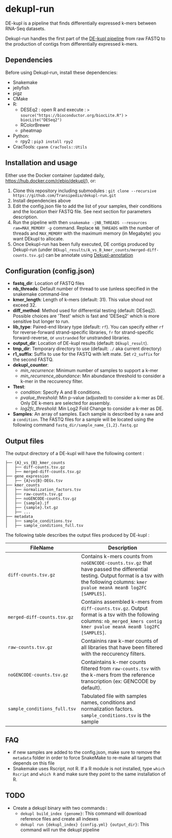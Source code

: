 # dekupl-run

DE-kupl is a pipeline that finds differentially expressed k-mers between RNA-Seq datasets.

Dekupl-run handles the first part of the [DE-kupl pipeline](https://github.com/Transipedia/dekupl) from raw FASTQ to
the production of contigs from differentially expressed k-mers.

## Dependencies

Before using Dekupl-run, install these dependencies:

- Snakemake
- jellyfish
- pigz
- CMake
- R: 
  * DESEq2 : open R and execute :
    `> source("https://bioconductor.org/biocLite.R")`
    `> biocLite("DESeq2")`
  * RColorBrewer
  * pheatmap
- Python: 
  * rpy2 : `pip3 install rpy2`
- CracTools: `cpanm CracTools::Utils`

## Installation and usage

Either use the Docker container (updated daily, https://hub.docker.com/r/ebio/dekupl/), or:

1. Clone this repository including submodules : `git clone --recursive https://github.com/Transipedia/dekupl-run.git`
2. Install dependencies above
3. Edit the config.json file to add the list of your samples, their conditions and the location their FASTQ file. See next section for parameters description.
4. Run the pipeline with then `snakemake -jNB_THREADS --resources ram=MAX_MEMORY -p` command. Replace `NB_THREADS` with the number of threads and `MAX_MEMORY` with the maximum memory (in Megabyte) you want DEkupl to allocate.
5. Once Dekupl-run has been fully executed, DE contigs produced by Dekupl-run
   (under `DEkupl_results/A_vs_B_kmer_counts/merged-diff-counts.tsv.gz`)
   can be annotate using [Dekupl-annotation](https://github.com/Transipedia/dekupl-annotation)

## Configuration (config.json)

- **fastq_dir**:  Location of FASTQ files
- **nb_threads**: Default number of thread to use (unless specified in the
  snakemake command-line
- **kmer_length**: Length of k-mers (default: 31). This value shoud not exceed
  32.
- **diff_method**: Method used for differential testing (default: DESeq2). Possible choices are 'Ttest' which is fast and 'DESeq2' which is more sensitive but longer to run.
- **lib_type**: Paired-end library type (default: `rf`). You can specify either `rf` for reverse-forward strand-specific libraries, `fr` for strand-specific forward-reverse, or `unstranded` for unstranded libraries.
- **output_dir**: Location of DE-kupl results (default: `DEkupl_result`).
- **tmp_dir**: Temporary directory to use (default: `./` aka current directory)
- **r1_suffix**: Suffix to use for the FASTQ with left mate. Set `r2_suffix` for the second FASTQ.
- **dekupl_counter**:
  * *min_recurrence*: Minimum number of samples to support a k-mer
  * *min_recurrence_abundance*: Min abundance threshold to consider a k-mer in
    the reccurency filter.
- **Ttest**:
  * *condition*: Specify A and B conditions.
  * *pvalue_threshold*: Min p-value (adjusted) to consider a k-mer as DE. Only
    DE k-mers are selected for assembly.
  * *log2fc_threshold*: Min Log2 Fold Change to consider a k-mer as DE.
- **Samples**: An array of samples. Each sample is described by a `name` and a
  `condition`. The FASTQ files for a sample will be located using the following
  command
    `fastq_dir/sample_name_{1,2}.fastq.gz`

## Output files

The output directory of a DE-kupl will have the following content :

```
├── {A}_vs_{B}_kmer_counts
│   ├── diff-counts.tsv.gz
│   ├── merged-diff-counts.tsv.gz
├── gene_expression
│   ├── {A}vs{B}-DEGs.tsv
├── kmer_counts
│   ├── normalization_factors.tsv
│   ├── raw-counts.tsv.gz
│   ├── noGENCODE-counts.tsv.gz
│   ├── {sample}.jf
│   ├── {sample}.txt.gz
│   ├── ...
├── metadata
│   ├── sample_conditions.tsv
│   ├── sample_conditions_full.tsv
```

The following table describes the output files produced by DE-kupl :

FileName | Description
---------|------------
`diff-counts.tsv.gz` | Contains k-mers counts from `noGENCODE-counts.tsv.gz` that have passed the differential testing. Output format is a tsv with the following columns: `kmer pvalue meanA meanB log2FC [SAMPLES]`.
`merged-diff-counts.tsv.gz` | Contains assembled k-mers from `diff-counts.tsv.gz`. Output format is a tsv with the following columns: `nb_merged_kmers contig kmer pvalue meanA meanB log2FC [SAMPLES]`.
`raw-counts.tsv.gz` | Containins raw k-mer counts of all libraries that have been filtered with the reccurency filters.
`noGENCODE-counts.tsv.gz` | Containtains k-mer counts filtered from `raw-counts.tsv` with the k-mers from the reference transcription (ex: GENCODE by default).
`sample_conditions_full.tsv` | Tabulated file with samples names, conditions and normalization factors. `sample_conditions.tsv` is the sample

## FAQ
- if new samples are added to the config.json, make sure to remove the `metadata` folder in order to force SnakeMake to re-make all targets that depends on this file
- Snakemake uses Rscript, not R. If a R module is not installed, type `which Rscript` and `which R` and make sure they point to the same installation of R.

## TODO

- Create a dekupl binary with two commands :
  - `dekupl build_index {genome}`:
    This command will download reference files and create all indexes
  - `dekupl run {dekupl_index} {config.yml} {output_dir}`:
    This command will run the dekupl pipeline
